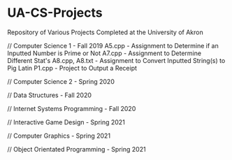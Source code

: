# UA-CS-Projects
Repository of Various Projects Completed at the University of Akron

// Computer Science 1 - Fall 2019
   A5.cpp - Assignment to Determine if an Inputted Number is Prime or Not
   A7.cpp - Assignment to Determine Different Stat's
   A8.cpp, A8.txt - Assignment to Convert Inputted String(s) to Pig Latin
   P1.cpp - Project to Output a Receipt

// Computer Science 2 - Spring 2020

// Data Structures - Fall 2020

// Internet Systems Programming - Fall 2020

// Interactive Game Design - Spring 2021

// Computer Graphics - Spring 2021

// Object Orientated Programming - Spring 2021
